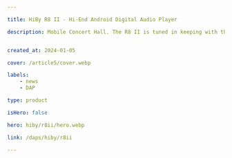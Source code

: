 ```yaml
---

title: HiBy R8 II - Hi-End Android Digital Audio Player

description: Mobile Concert Hall. The R8 II is tuned in keeping with the “Portable Concert Hall” ethos of the original R8, but takes one step further, in filling out the large soundstage projected by the series with a new level of detail and density, truly bringing the openess and power of an orchestral performance into a portable listening environment, all thanks to the all-new Darwin-MPA architecture.


created_at: 2024-01-05

cover: /article5/cover.webp

labels:
    - news
    - DAP

type: product

isHero: false

hero: hiby/r8ii/hero.webp

link: /daps/hiby/r8ii

---
```


